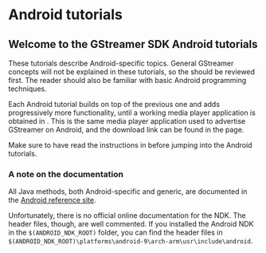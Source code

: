 # Android tutorials

## Welcome to the GStreamer SDK Android tutorials

These tutorials describe Android-specific topics. General GStreamer
concepts will not be explained in these tutorials, so the
[](sdk-basic-tutorials.md) should be reviewed first. The reader should
also be familiar with basic Android programming techniques.

Each Android tutorial builds on top of the previous one and adds
progressively more functionality, until a working media player
application is obtained in [](sdk-android-tutorial-a-complete-media-player.md).
This is the same media player application used to advertise
GStreamer on Android, and the download link can be found in
the [](sdk-android-tutorial-a-complete-media-player.md) page.

Make sure to have read the instructions in
[](sdk-installing-for-android-development.md) before jumping into the
Android tutorials.

### A note on the documentation

All Java methods, both Android-specific and generic, are documented in
the [Android reference
site](http://developer.android.com/reference/packages.html).

Unfortunately, there is no official online documentation for the NDK.
The header files, though, are well commented. If you installed the
Android NDK in the `$(ANDROID_NDK_ROOT)` folder, you can find the header
files
in `$(ANDROID_NDK_ROOT)\platforms\android-9\arch-arm\usr\include\android`.
